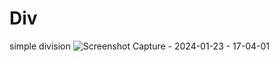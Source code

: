 # Div
simple division
![Screenshot Capture - 2024-01-23 - 17-04-01](https://github.com/DhavarHarshil/Div/assets/156832001/278f6fcf-1477-4763-a0a2-b69d02a7601a)

